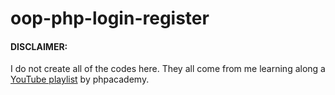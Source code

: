# oop-php-login-register

#### DISCLAIMER: 
I do not create all of the codes here. They all come from me learning along a [YouTube playlist](https://www.youtube.com/playlist?list=PLfdtiltiRHWF5Rhuk7k4UAU1_yLAZzhWc) by phpacademy.
